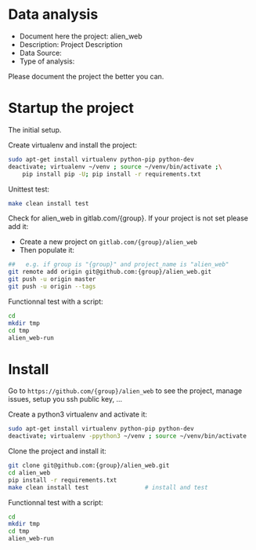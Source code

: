 # Data analysis
- Document here the project: alien_web
- Description: Project Description
- Data Source:
- Type of analysis:

Please document the project the better you can.

# Startup the project

The initial setup.

Create virtualenv and install the project:
```bash
sudo apt-get install virtualenv python-pip python-dev
deactivate; virtualenv ~/venv ; source ~/venv/bin/activate ;\
    pip install pip -U; pip install -r requirements.txt
```

Unittest test:
```bash
make clean install test
```

Check for alien_web in gitlab.com/{group}.
If your project is not set please add it:

- Create a new project on `gitlab.com/{group}/alien_web`
- Then populate it:

```bash
##   e.g. if group is "{group}" and project_name is "alien_web"
git remote add origin git@github.com:{group}/alien_web.git
git push -u origin master
git push -u origin --tags
```

Functionnal test with a script:

```bash
cd
mkdir tmp
cd tmp
alien_web-run
```

# Install

Go to `https://github.com/{group}/alien_web` to see the project, manage issues,
setup you ssh public key, ...

Create a python3 virtualenv and activate it:

```bash
sudo apt-get install virtualenv python-pip python-dev
deactivate; virtualenv -ppython3 ~/venv ; source ~/venv/bin/activate
```

Clone the project and install it:

```bash
git clone git@github.com:{group}/alien_web.git
cd alien_web
pip install -r requirements.txt
make clean install test                # install and test
```
Functionnal test with a script:

```bash
cd
mkdir tmp
cd tmp
alien_web-run
```
